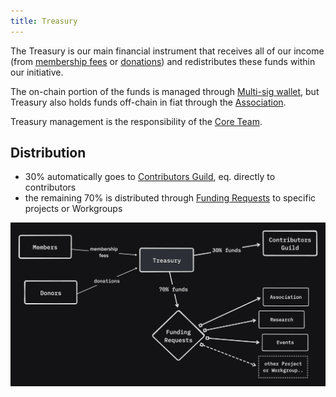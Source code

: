 ```yaml
---
title: Treasury
---
```


The Treasury is our main financial instrument that receives all of our income (from [membership fees](/membership) or [donations](/donate)) and redistributes these funds within our initiative.

The on-chain portion of the funds is managed through [Multi-sig wallet](/core-team/multisig), but Treasury also holds funds off-chain in fiat through the [Association](/association).

Treasury management is the responsibility of the [Core Team](/core-team).

## Distribution
* 30% automatically goes to [Contributors Guild](/guild), eq. directly to contributors
* the remaining 70% is distributed through [Funding Requests](/resources/funding#funding-requests) to specific projects or Workgroups

![Treasury flow](./assets/treasury-flow.png)